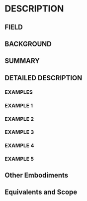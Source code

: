 # DESCRIPTION

## FIELD

## BACKGROUND

## SUMMARY

## DETAILED DESCRIPTION

### EXAMPLES

### EXAMPLE 1

### EXAMPLE 2

### EXAMPLE 3

### EXAMPLE 4

### EXAMPLE 5

## Other Embodiments

## Equivalents and Scope

